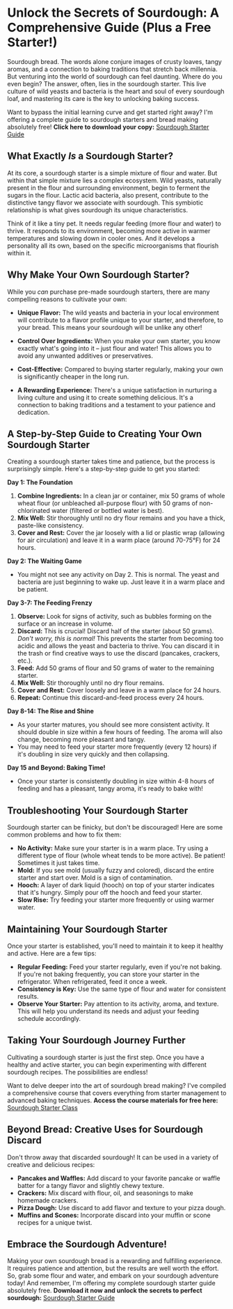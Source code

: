 # Unlock the Secrets of Sourdough: A Comprehensive Guide (Plus a Free Starter!)

Sourdough bread. The words alone conjure images of crusty loaves, tangy aromas, and a connection to baking traditions that stretch back millennia. But venturing into the world of sourdough can feel daunting.  Where do you even begin?  The answer, often, lies in the sourdough starter. This live culture of wild yeasts and bacteria is the heart and soul of every sourdough loaf, and mastering its care is the key to unlocking baking success.

Want to bypass the initial learning curve and get started right away?  I'm offering a complete guide to sourdough starters and bread making absolutely free! **Click here to download your copy:** [Sourdough Starter Guide](https://udemywork.com/sourdough-starter-class)

## What Exactly *Is* a Sourdough Starter?

At its core, a sourdough starter is a simple mixture of flour and water. But within that simple mixture lies a complex ecosystem.  Wild yeasts, naturally present in the flour and surrounding environment, begin to ferment the sugars in the flour.  Lactic acid bacteria, also present, contribute to the distinctive tangy flavor we associate with sourdough.  This symbiotic relationship is what gives sourdough its unique characteristics.

Think of it like a tiny pet.  It needs regular feeding (more flour and water) to thrive.  It responds to its environment, becoming more active in warmer temperatures and slowing down in cooler ones.  And it develops a personality all its own, based on the specific microorganisms that flourish within it.

## Why Make Your Own Sourdough Starter?

While you *can* purchase pre-made sourdough starters, there are many compelling reasons to cultivate your own:

*   **Unique Flavor:**  The wild yeasts and bacteria in your local environment will contribute to a flavor profile unique to your starter, and therefore, to your bread.  This means your sourdough will be unlike any other!

*   **Control Over Ingredients:**  When you make your own starter, you know exactly what's going into it – just flour and water!  This allows you to avoid any unwanted additives or preservatives.

*   **Cost-Effective:**  Compared to buying starter regularly, making your own is significantly cheaper in the long run.

*   **A Rewarding Experience:**  There's a unique satisfaction in nurturing a living culture and using it to create something delicious.  It's a connection to baking traditions and a testament to your patience and dedication.

## A Step-by-Step Guide to Creating Your Own Sourdough Starter

Creating a sourdough starter takes time and patience, but the process is surprisingly simple. Here's a step-by-step guide to get you started:

**Day 1: The Foundation**

1.  **Combine Ingredients:** In a clean jar or container, mix 50 grams of whole wheat flour (or unbleached all-purpose flour) with 50 grams of non-chlorinated water (filtered or bottled water is best).
2.  **Mix Well:** Stir thoroughly until no dry flour remains and you have a thick, paste-like consistency.
3.  **Cover and Rest:** Cover the jar loosely with a lid or plastic wrap (allowing for air circulation) and leave it in a warm place (around 70-75°F) for 24 hours.

**Day 2: The Waiting Game**

*   You might not see any activity on Day 2. This is normal. The yeast and bacteria are just beginning to wake up.  Just leave it in a warm place and be patient.

**Day 3-7: The Feeding Frenzy**

1.  **Observe:**  Look for signs of activity, such as bubbles forming on the surface or an increase in volume.
2.  **Discard:** This is crucial! Discard half of the starter (about 50 grams). *Don't worry, this is normal!*  This prevents the starter from becoming too acidic and allows the yeast and bacteria to thrive.  You can discard it in the trash or find creative ways to use the discard (pancakes, crackers, etc.).
3.  **Feed:** Add 50 grams of flour and 50 grams of water to the remaining starter.
4.  **Mix Well:** Stir thoroughly until no dry flour remains.
5.  **Cover and Rest:** Cover loosely and leave in a warm place for 24 hours.
6.  **Repeat:** Continue this discard-and-feed process every 24 hours.

**Day 8-14: The Rise and Shine**

*   As your starter matures, you should see more consistent activity. It should double in size within a few hours of feeding.  The aroma will also change, becoming more pleasant and tangy.
*   You may need to feed your starter more frequently (every 12 hours) if it's doubling in size very quickly and then collapsing.

**Day 15 and Beyond:  Baking Time!**

*   Once your starter is consistently doubling in size within 4-8 hours of feeding and has a pleasant, tangy aroma, it's ready to bake with!

## Troubleshooting Your Sourdough Starter

Sourdough starter can be finicky, but don't be discouraged! Here are some common problems and how to fix them:

*   **No Activity:** Make sure your starter is in a warm place. Try using a different type of flour (whole wheat tends to be more active).  Be patient!  Sometimes it just takes time.
*   **Mold:** If you see mold (usually fuzzy and colored), discard the entire starter and start over.  Mold is a sign of contamination.
*   **Hooch:** A layer of dark liquid (hooch) on top of your starter indicates that it's hungry.  Simply pour off the hooch and feed your starter.
*   **Slow Rise:** Try feeding your starter more frequently or using warmer water.

## Maintaining Your Sourdough Starter

Once your starter is established, you'll need to maintain it to keep it healthy and active. Here are a few tips:

*   **Regular Feeding:** Feed your starter regularly, even if you're not baking. If you're not baking frequently, you can store your starter in the refrigerator.  When refrigerated, feed it once a week.
*   **Consistency is Key:** Use the same type of flour and water for consistent results.
*   **Observe Your Starter:** Pay attention to its activity, aroma, and texture. This will help you understand its needs and adjust your feeding schedule accordingly.

## Taking Your Sourdough Journey Further

Cultivating a sourdough starter is just the first step.  Once you have a healthy and active starter, you can begin experimenting with different sourdough recipes. The possibilities are endless!

Want to delve deeper into the art of sourdough bread making?  I've compiled a comprehensive course that covers everything from starter management to advanced baking techniques. **Access the course materials for free here:** [Sourdough Starter Class](https://udemywork.com/sourdough-starter-class)

## Beyond Bread:  Creative Uses for Sourdough Discard

Don't throw away that discarded sourdough! It can be used in a variety of creative and delicious recipes:

*   **Pancakes and Waffles:** Add discard to your favorite pancake or waffle batter for a tangy flavor and slightly chewy texture.
*   **Crackers:** Mix discard with flour, oil, and seasonings to make homemade crackers.
*   **Pizza Dough:** Use discard to add flavor and texture to your pizza dough.
*   **Muffins and Scones:** Incorporate discard into your muffin or scone recipes for a unique twist.

## Embrace the Sourdough Adventure!

Making your own sourdough bread is a rewarding and fulfilling experience. It requires patience and attention, but the results are well worth the effort. So, grab some flour and water, and embark on your sourdough adventure today! And remember, I'm offering my complete sourdough starter guide absolutely free. **Download it now and unlock the secrets to perfect sourdough:** [Sourdough Starter Guide](https://udemywork.com/sourdough-starter-class)
